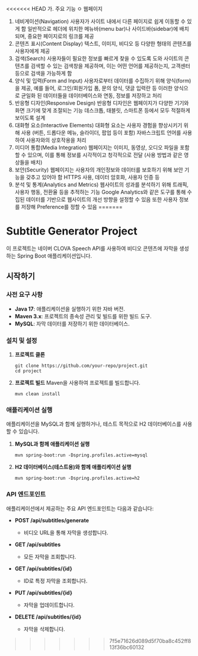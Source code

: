 <<<<<<< HEAD
가. 주요 기능
ㅇ 웹페이지
1. 네비게이션(Navigation)
사용자가 사이트 내에서 다른 페이지로 쉽게 이동할 수 있게 함 일반적으로 헤더에 위치한 메뉴바(menu bar)나 사이드바(sidebar)에 배치되며, 중요한 페이지로의 링크를 제공
2. 콘텐츠 표시(Content Display)
텍스트, 이미지, 비디오 등 다양한 형태의 콘텐츠를 사용자에게 제공
3. 검색(Search)
사용자들이 필요한 정보를 빠르게 찾을 수 있도록 도와 사이트의 콘텐츠를 검색할 수 있는 검색창을 제공하며, 이는 어떤 언어를 제공하는지, 고객센터 등으로 검색을 가능하게 함
4. 양식 및 입력(Form and Input)
사용자로부터 데이터를 수집하기 위해 양식(form)을 제공, 예를 들어, 로그인/회원가입 폼, 문의 양식, 댓글 입력란 등
이러한 양식으로 균일화 된 데이터들을 데이터베이스와 연동, 정보를 저장하고 처리
5. 반응형 디자인(Responsive Design)
반응형 디자인은 웹페이지가 다양한 기기와 화면 크기에 맞게 조절되는 기능 데스크톱, 태블릿, 스마트폰 등에서 모두 적절하게 보이도록 설계
6. 대화형 요소(Interactive Elements)
대화형 요소는 사용자 경험을 향상시키기 위해 사용 (버튼, 드롭다운 메뉴, 슬라이더, 팝업 등이 포함)
자바스크립트 언어를 사용하여 사용자와의 상호작용을 처리
7. 미디어 통합(Media Integration)
웹페이지는 이미지, 동영상, 오디오 파일을 포함할 수 있으며, 이를 통해 정보를 시각적이고 청각적으로 전달 (사용 방법과 같은 영상들을 배치)
8. 보안(Security)
웹페이지는 사용자의 개인정보와 데이터를 보호하기 위해 보안 기능을 갖추고 있어야 함
HTTPS 사용, 데이터 암호화, 사용자 인증 등
9. 분석 및 통계(Analytics and Metrics)
웹사이트의 성과를 분석하기 위해 트래픽, 사용자 행동, 전환율 등을 추적하는 기능
Google Analytics와 같은 도구를 통해 수집된 데이터를 기반으로 웹사이트의 개선 방향을 설정할 수 있음
또한 사용자 정보를 저장해 Preference를 정할 수 있음
=======

# Subtitle Generator Project

이 프로젝트는 네이버 CLOVA Speech API를 사용하여 비디오 콘텐츠에 자막을 생성하는 Spring Boot 애플리케이션입니다.

## 시작하기

### 사전 요구 사항
- **Java 17**: 애플리케이션을 실행하기 위한 자바 버전.
- **Maven 3.x**: 프로젝트의 종속성 관리 및 빌드를 위한 빌드 도구.
- **MySQL**: 자막 데이터를 저장하기 위한 데이터베이스.

### 설치 및 설정

1. **프로젝트 클론**
    ```
    git clone https://github.com/your-repo/project.git
    cd project
    ```

2. **프로젝트 빌드**
    Maven을 사용하여 프로젝트를 빌드합니다.
    ```
    mvn clean install
    ```

### 애플리케이션 실행

애플리케이션을 MySQL과 함께 실행하거나, 테스트 목적으로 H2 데이터베이스를 사용할 수 있습니다.

1. **MySQL과 함께 애플리케이션 실행**
    ```
    mvn spring-boot:run -Dspring.profiles.active=mysql
    ```

2. **H2 데이터베이스(테스트용)와 함께 애플리케이션 실행**
    ```
    mvn spring-boot:run -Dspring.profiles.active=h2
    ```

### API 엔드포인트

애플리케이션에서 제공하는 주요 API 엔드포인트는 다음과 같습니다:

- **POST /api/subtitles/generate**
    - 비디오 URL을 통해 자막을 생성합니다.
  
- **GET /api/subtitles**
    - 모든 자막을 조회합니다.
  
- **GET /api/subtitles/{id}**
    - ID로 특정 자막을 조회합니다.
  
- **PUT /api/subtitles/{id}**
    - 자막을 업데이트합니다.
  
- **DELETE /api/subtitles/{id}**
    - 자막을 삭제합니다.
>>>>>>> 7f5e71626d089d5f70ba8c452ff813f36bc60132

